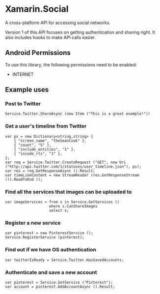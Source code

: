# Xamarin.Social

A cross-platform API for accessing social networks.

Version 1 of this API focuses on getting authentication and sharing right. It also includes hooks to make API calls easier.

## Android Permissions

To use this library, the following permissions need to be enabled:

* INTERNET


## Example uses

### Post to Twitter

    Service.Twitter.ShareAsync (new Item ("This is a great example!"))

### Get a user's timeline from Twitter

    var ps = new Dictionary<string,string> {
    	{ "screen_name", "theSeanCook" },
    	{ "count", "5" },
    	{ "include_entities", "1" },
    	{ "incode_rts", "1" },
    };
    var req = Service.Twitter.CreateRequest ("GET", new Uri ("http://api.twitter.com/1/statuses/user_timeline.json"), ps);
    var res = req.GetResponseAsync ().Result;
    var timeLineContent = new StreamReader (res.GetResponseStream ()).ReadToEnd ();

### Find all the services that images can be uploaded to

    var imageServices = from s in Service.GetServices ()
                        where s.CanShareImages
                        select s;

### Register a new service

    var pinterest = new PinterestService ();
    Service.RegisterService (pinterest);

### Find out if we have OS authentication

    var twitterIsReady = Service.Twitter.HasSavedAccounts;

### Authenticate and save a new account

    var pinterest = Service.GetService ("Pinterest");
    var account = pinterest.AddAccountAsync ().Result;


